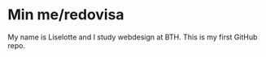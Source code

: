 Min me/redovisa
==================

My name is Liselotte and I study webdesign at BTH.
This is my first GitHub repo.

